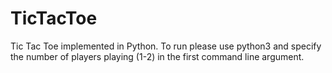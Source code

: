 # TicTacToe
Tic Tac Toe implemented in Python. To run please use python3 and specify the number of players playing (1-2) in the first command line argument.

